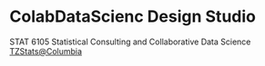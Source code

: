 # ColabDataScienc Design Studio
STAT 6105 Statistical Consulting and Collaborative Data Science
[TZStats@Columbia](https://tz33cu.github.io/)
